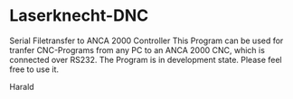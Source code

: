 # Laserknecht-DNC
Serial Filetransfer to ANCA 2000 Controller
This Program can be used for tranfer CNC-Programs from any PC to an ANCA 2000 CNC, which is connected over RS232.
The Program is in development state. Please feel free to use it.

Harald
